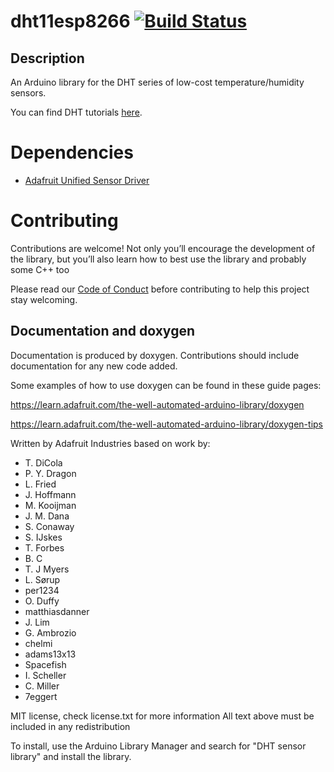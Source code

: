 # dht11esp8266 [![Build Status](https://github.com/adafruit/DHT-sensor-library/workflows/Arduino%20Library%20CI/badge.svg)](https://github.com/adafruit/DHT-sensor-library/actions)

## Description

An Arduino library for the DHT series of low-cost temperature/humidity sensors.

You can find DHT tutorials [here](https://learn.adafruit.com/dht).

# Dependencies
 * [Adafruit Unified Sensor Driver](https://github.com/adafruit/Adafruit_Sensor)

# Contributing

Contributions are welcome!  Not only you’ll encourage the development of the library, but you’ll also learn how to best use the library and probably some C++ too

Please read our [Code of Conduct](https://github.com/adafruit/DHT-sensor-library/blob/master/CODE_OF_CONDUCT.md>)
before contributing to help this project stay welcoming.

## Documentation and doxygen
Documentation is produced by doxygen. Contributions should include documentation for any new code added.

Some examples of how to use doxygen can be found in these guide pages:

https://learn.adafruit.com/the-well-automated-arduino-library/doxygen

https://learn.adafruit.com/the-well-automated-arduino-library/doxygen-tips

Written by Adafruit Industries based on work by:

 * T. DiCola
 * P. Y. Dragon
 * L. Fried
 * J. Hoffmann
 * M. Kooijman
 * J. M. Dana
 * S. Conaway
 * S. IJskes
 * T. Forbes
 * B. C
 * T. J Myers
 * L. Sørup
 * per1234
 * O. Duffy
 * matthiasdanner
 * J. Lim
 * G. Ambrozio
 * chelmi
 * adams13x13
 * Spacefish
 * I. Scheller
 * C. Miller
 * 7eggert


MIT license, check license.txt for more information
All text above must be included in any redistribution

To install, use the Arduino Library Manager and search for "DHT sensor library" and install the library.
